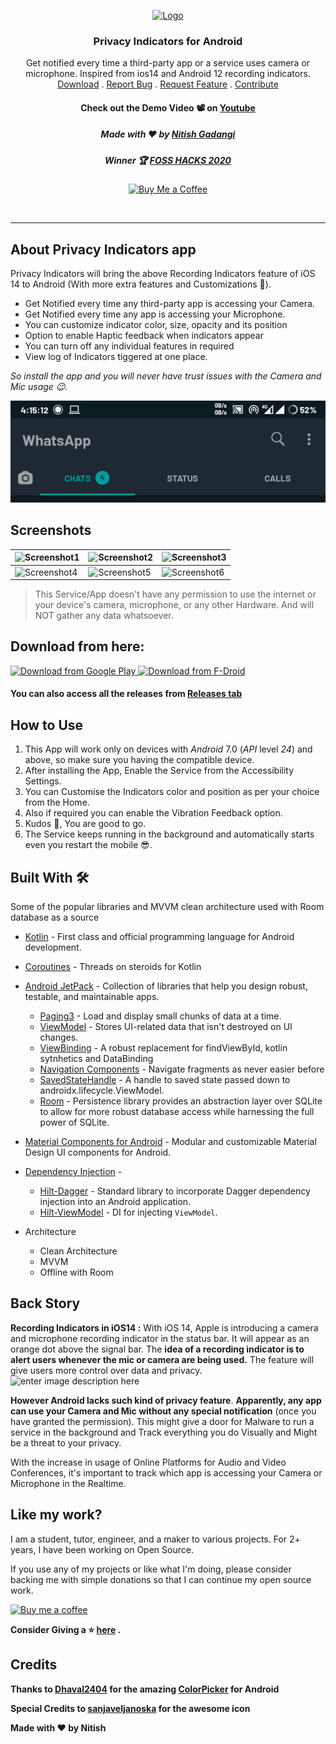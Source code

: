<p align="center">
  <a href="#">
    <img src="https://github.com/NitishGadangi/Privacy-Indicator-App/blob/master/screenshots/rounder_icon.png?raw=true" alt="Logo" width="120" height="120">
  </a>

  <h3 align="center">Privacy Indicators for Android</h3>

  <p align="center">
    Get notified every time a third-party app or a service uses camera or microphone. Inspired from ios14 and Android 12 recording indicators. 
    <br />
    <a href="#download-from-here">Download</a>
    .
    <a href="https://github.com/NitishGadangi/Privacy-Indicator-App/issues">Report Bug</a>
    .
    <a href="https://github.com/NitishGadangi/Privacy-Indicator-App/issues">Request Feature</a>
    .
   <a href="https://github.com/NitishGadangi/Privacy-Indicator-App/blob/master/CONTRIBUTING.md">Contribute</a>
  
  <h4 align="center">Check out the Demo Video 📽 on <a href="https://www.youtube.com/watch?v=kDc7TF9JSyc&feature=youtu.be">Youtube</a></h3>
  <h5 align="center">Made with ❤️ by <a href="https://nitishgadangi.github.io/">Nitish Gadangi</a></h3>
  <h5 align="center">Winner 🏆 <a href="https://fossunited.org/hackathon">FOSS HACKS 2020</a></h3>
<p align="center">
  <a href='https://nitishgadangi.github.io/?buy_me_coffee' target='_blank'>
    <img height='36' style='border:0px;height:36px;' src='https://bmc-cdn.nyc3.digitaloceanspaces.com/BMC-button-images/custom_images/orange_img.png' border='0' alt='Buy Me a Coffee' />
  </a>
</p>
  </p>
</p>
</br>
<hr/>

<!--
## FOSS HACKS 2020
Privacy Indicators App is ideated and built in [FossHacks 2020](https://fossunited.org/hackathon). The [results for the Hackathon](https://forum.fossunited.org/t/foss-hack-2020-results/424) are out and Privacy Indicators App stood one among the Winning projects and Bagged prize money of ₹25000. Special thanks to [Team FOSS UNITED](https://fossunited.org/) for establishing such an amazing platform and uplifting Free and OpenSource software in India.

![Results](https://github.com/NitishGadangi/Privacy-Indicator-App/blob/master/screenshots/foss_hacks_results.jpg?raw=true)

Also checkout other [projects which are into list of Winners](https://forum.fossunited.org/t/foss-hack-2020-results/424), trust me they are equally interesting and amazing 💯. 
-->


##  About Privacy Indicators app
Privacy Indicators will bring the above Recording Indicators feature of iOS 14 to Android (With more extra features and Customizations 🥳). 
* Get Notified every time any third-party app is accessing your Camera.
* Get Notified every time any app is accessing your Microphone.
* You can customize indicator color, size, opacity and its position
* Option to enable Haptic feedback when indicators appear
* You can turn off any individual features in required
* View log of Indicators tiggered at one place.

*So install the app and you will never have trust issues with the Camera and Mic usage 😉.*

![demo gif](https://github.com/NitishGadangi/Privacy-Indicator-App/blob/master/screenshots/demo.gif?raw=true)

## Screenshots
|![Screenshot1](https://github.com/NitishGadangi/Privacy-Indicator-App/blob/master/screenshots/ss1.png?raw=true)|![Screenshot2](https://github.com/NitishGadangi/Privacy-Indicator-App/blob/master/screenshots/ss2.png?raw=true)|![Screenshot3](https://github.com/NitishGadangi/Privacy-Indicator-App/blob/master/screenshots/ss3.png?raw=true)|
|---|---|---|
|![Screenshot4](https://github.com/NitishGadangi/Privacy-Indicator-App/blob/master/screenshots/ss4.png?raw=true)|![Screenshot5](https://github.com/NitishGadangi/Privacy-Indicator-App/blob/master/screenshots/ss5.png?raw=true)|![Screenshot6](https://github.com/NitishGadangi/Privacy-Indicator-App/blob/master/screenshots/ss6.png?raw=true)|

> This Service/App doesn\'t have any permission to use the internet or your
> device\'s camera, microphone, or any other Hardware. And will NOT
> gather any data whatsoever.


## Download from here:

<a href='https://play.google.com/store/apps/details?id=com.nitish.privacyindicator' target='_blank'>
    <img height='150' style='border:0px;height:150px;' src='https://play.google.com/intl/en_us/badges/static/images/badges/en_badge_web_generic.png' border='0' alt='Download from Google Play' />   </a>
  
<a href='https://f-droid.org/en/packages/com.nitish.privacyindicator/' target='_blank'>
    <img height='150' style='border:0px;height:150px;' src='https://fdroid.gitlab.io/artwork/badge/get-it-on.png' border='0' alt='Download from F-Droid' />   </a>

<h4>You can also access all the releases from <a href="https://github.com/NitishGadangi/Privacy-Indicator-App/releases">Releases tab</a></h3>


## How to Use

1. This App will work only on devices with _Android_ 7.0 (_API_ level _24_) and above, so make sure you having the compatible device.
2. After installing the App, Enable the Service from the Accessibility Settings.
3. You can Customise the Indicators color and position as per your choice from the Home.
4. Also if required you can enable the Vibration Feedback option.
5. Kudos 🤝, You are good to go. 
6. The Service keeps running in the background and automatically starts even you restart the mobile 😎.


## Built With  🛠

Some of the popular libraries and MVVM clean architecture used with Room database as a source

-   [Kotlin](https://kotlinlang.org/)  - First class and official programming language for Android development.
    
-   [Coroutines](https://kotlinlang.org/docs/reference/coroutines-overview.html)  - Threads on steroids for Kotlin
    
-   [Android JetPack](https://developer.android.com/jetpack)  - Collection of libraries that help you design robust, testable, and maintainable apps.
    
    -   [Paging3](https://developer.android.com/topic/libraries/architecture/paging)  - Load and display small chunks of data at a time.
    -   [ViewModel](https://developer.android.com/topic/libraries/architecture/viewmodel)  - Stores UI-related data that isn't destroyed on UI changes.
    -   [ViewBinding](https://developer.android.com/topic/libraries/view-binding)  - A robust replacement for findViewById, kotlin sytnhetics and DataBinding
    -   [Navigation Components](https://developer.android.com/guide/navigation/navigation-getting-started)  - Navigate fragments as never easier before
    -   [SavedStateHandle](https://developer.android.com/reference/androidx/lifecycle/SavedStateHandle)  - A handle to saved state passed down to androidx.lifecycle.ViewModel.
    -   [Room](https://developer.android.google.cn/jetpack/androidx/releases/room)  - Persistence library provides an abstraction layer over SQLite to allow for more robust database access while harnessing the full power of SQLite.

-   [Material Components for Android](https://github.com/material-components/material-components-android)  - Modular and customizable Material Design UI components for Android.
    
-   [Dependency Injection](https://developer.android.com/training/dependency-injection)  -
    
    -   [Hilt-Dagger](https://dagger.dev/hilt/)  - Standard library to incorporate Dagger dependency injection into an Android application.
    -   [Hilt-ViewModel](https://developer.android.com/training/dependency-injection/hilt-jetpack)  - DI for injecting  `ViewModel`.
-   Architecture
    
    -   Clean Architecture
    -   MVVM
    -   Offline with Room


## Back Story
**Recording Indicators in iOS14 :** With iOS 14, Apple is introducing a camera and microphone recording indicator in the status bar. It will appear as an orange dot above the signal bar. The **idea of a recording indicator is to alert users whenever the mic or camera are being used.** The feature will give users more control over data and privacy.
![enter image description here](https://9to5mac.com/wp-content/uploads/sites/6/2020/07/green-dot-ios-14.jpg?quality=82&strip=all)

**However Android lacks such kind of privacy feature**. **Apparently, any app can use your Camera and Mic without any special notification** (once you have granted the permission). This might give a door for Malware to run a service in the background and Track everything you do Visually and Might be a threat to your privacy.

With the increase in usage of Online Platforms for Audio and Video Conferences, it's important to track which app is accessing your Camera or Microphone in the Realtime.


## Like my work?
I am a student, tutor, engineer, and a maker to various projects. For 2+ years, I have been working on Open Source.

If you use any of my projects or like what I'm doing, please consider backing me with simple donations so that I can continue my open source work.

[![Buy me a coffee](https://bmc-cdn.nyc3.digitaloceanspaces.com/BMC-button-images/custom_images/orange_img.png)](https://nitishgadangi.github.io/?buy_me_coffee)

**Consider Giving a ⭐ [here](https://github.com/NitishGadangi/Privacy-Indicator-App/) .**

## Credits

**Thanks to [Dhaval2404](https://github.com/Dhaval2404/) for the amazing [ColorPicker](https://github.com/Dhaval2404/ColorPicker) for Android**

**Special Credits to [sanjaveljanoska](https://dribbble.com/sanjaveljanoska) for the awesome icon**

**Made with ❤️ by Nitish**
